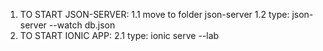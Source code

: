 1. TO START JSON-SERVER: 
     1.1 move to folder json-server
     1.2 type: json-server --watch db.json
2. TO START IONIC APP:
     2.1 type: ionic serve --lab